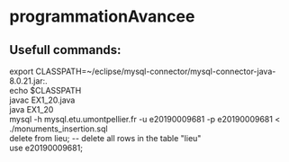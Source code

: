 # programmationAvancee


Usefull commands:   
---------------------------------------
export CLASSPATH=~/eclipse/mysql-connector/mysql-connector-java-8.0.21.jar:.   
echo $CLASSPATH   
javac EX1_20.java   
java EX1_20   
mysql -h mysql.etu.umontpellier.fr -u e20190009681 -p e20190009681 < ./monuments_insertion.sql   
delete from lieu; -- delete all rows in the table "lieu"   
use e20190009681;   
